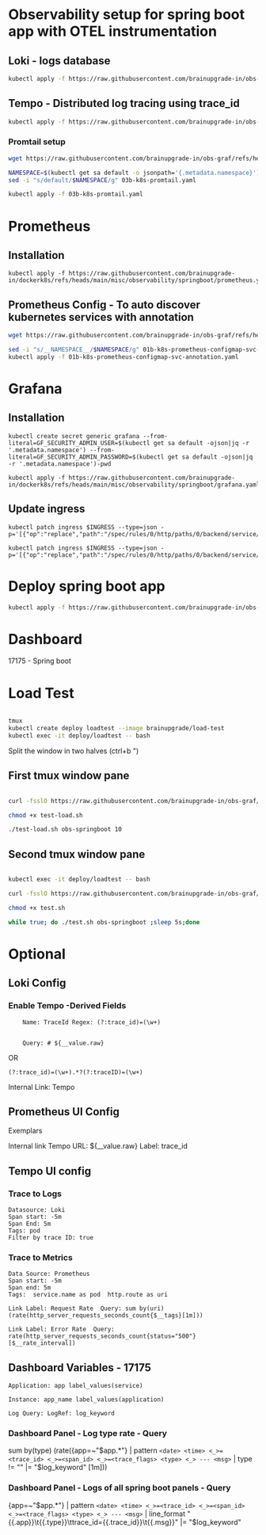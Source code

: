 # Observability setup for spring boot app with OTEL instrumentation
## Loki - logs database
```bash
kubectl apply -f https://raw.githubusercontent.com/brainupgrade-in/obs-graf/refs/heads/main/apps/obs-springboot-prom-otel-tempo-loki/01-k8s-loki.yaml
```
## Tempo - Distributed log tracing using trace_id
```bash
kubectl apply -f https://raw.githubusercontent.com/brainupgrade-in/obs-graf/refs/heads/main/apps/obs-springboot-prom-otel-tempo-loki/02-k8s-tempo.yaml
```

### Promtail setup
```bash
wget https://raw.githubusercontent.com/brainupgrade-in/obs-graf/refs/heads/main/apps/obs-springboot-prom-otel-tempo-loki/03b-k8s-promtail.yaml

NAMESPACE=$(kubectl get sa default -o jsonpath='{.metadata.namespace}')
sed -i "s/default/$NAMESPACE/g" 03b-k8s-promtail.yaml

kubectl apply -f 03b-k8s-promtail.yaml
```

# Prometheus 
## Installation
```
kubectl apply -f https://raw.githubusercontent.com/brainupgrade-in/dockerk8s/refs/heads/main/misc/observability/springboot/prometheus.yaml
```
## Prometheus Config - To auto discover kubernetes services with annotation
```bash
wget https://raw.githubusercontent.com/brainupgrade-in/obs-graf/refs/heads/main/prometheus/k8s-discovery/01b-k8s-prometheus-configmap-svc-annotation.yaml

sed -i "s/__NAMESPACE__/$NAMESPACE/g" 01b-k8s-prometheus-configmap-svc-annotation.yaml
kubectl apply -f 01b-k8s-prometheus-configmap-svc-annotation.yaml
```

# Grafana
## Installation
```
kubectl create secret generic grafana --from-literal=GF_SECURITY_ADMIN_USER=$(kubectl get sa default -ojson|jq -r '.metadata.namespace') --from-literal=GF_SECURITY_ADMIN_PASSWORD=$(kubectl get sa default -ojson|jq -r '.metadata.namespace')-pwd

kubectl apply -f https://raw.githubusercontent.com/brainupgrade-in/dockerk8s/refs/heads/main/misc/observability/springboot/grafana.yaml
```
## Update ingress
```
kubectl patch ingress $INGRESS --type=json -p='[{"op":"replace","path":"/spec/rules/0/http/paths/0/backend/service/name","value":"grafana"}]'

kubectl patch ingress $INGRESS --type=json -p='[{"op":"replace","path":"/spec/rules/0/http/paths/0/backend/service/port/number","value":3000}]'
```
# Deploy spring boot app
```bash
kubectl apply -f https://raw.githubusercontent.com/brainupgrade-in/obs-graf/refs/heads/main/apps/obs-springboot-prom-otel-tempo-loki/05-k8s-obs-springboot-prom-otel.yaml
```

# Dashboard
17175 - Spring boot

# Load Test
```bash

tmux
kubectl create deploy loadtest --image brainupgrade/load-test
kubectl exec -it deploy/loadtest -- bash

```
Split the window in two halves (ctrl+b ")

## First tmux window pane
```bash

curl -fsslO https://raw.githubusercontent.com/brainupgrade-in/obs-graf/refs/heads/main/apps/obs-springboot-prom-otel-tempo-loki/test-load.sh

chmod +x test-load.sh

./test-load.sh obs-springboot 10
```
## Second tmux window pane
```bash

kubectl exec -it deploy/loadtest -- bash

curl -fsslO https://raw.githubusercontent.com/brainupgrade-in/obs-graf/refs/heads/main/apps/obs-springboot-prom-otel-tempo-loki/test.sh

chmod +x test.sh

while true; do ./test.sh obs-springboot ;sleep 5s;done

```

# Optional 
## Loki Config
### Enable Tempo -Derived Fields
```
    Name: TraceId Regex: (?:trace_id)=(\w+) 
    
    
    Query: # ${__value.raw}
```
OR 
```
(?:trace_id)=(\w+).*?(?:traceID)=(\w+)
```
Internal Link: Tempo

## Prometheus UI Config
Exemplars

Internal link Tempo
URL: ${__value.raw}
Label: trace_id

## Tempo UI config

### Trace to Logs
    Datasource: Loki
    Span start: -5m
    Span End: 5m
    Tags: pod
    Filter by trace ID: true

### Trace to Metrics
    Data Source: Prometheus
    Span start: -5m
    Span end: 5m
    Tags:  service.name as pod  http.route as uri

    Link Label: Request Rate  Query: sum by(uri)(rate(http_server_requests_seconds_count{$__tags}[1m]))

    Link Label: Error Rate  Query: 
    rate(http_server_requests_seconds_count{status="500"}[$__rate_interval])


## Dashboard Variables - 17175
```
Application: app label_values(service)

Instance: app_name label_values(application)

Log Query: LogRef: log_keyword
```

### Dashboard Panel - Log type rate - Query

sum by(type) (rate({app=~"$app.*"} | pattern `<date> <time> <_>=<trace_id> <_>=<span_id> <_>=<trace_flags> <type> <_> --- <msg>` | type != "" |= "$log_keyword" [1m]))

### Dashboard Panel - Logs of all spring boot panels - Query

{app=~"$app.*"} | pattern `<date> <time> <_>=<trace_id> <_>=<span_id> <_>=<trace_flags> <type> <_> --- <msg>` | line_format "{{.app}}\t{{.type}}\ttrace_id={{.trace_id}}\t{{.msg}}" |= "$log_keyword"

